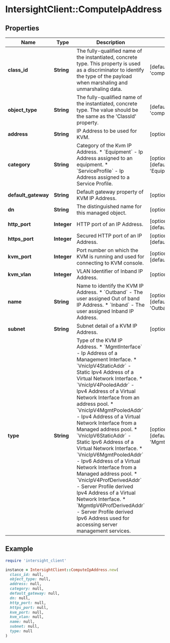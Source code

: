 # IntersightClient::ComputeIpAddress

## Properties

| Name | Type | Description | Notes |
| ---- | ---- | ----------- | ----- |
| **class_id** | **String** | The fully-qualified name of the instantiated, concrete type. This property is used as a discriminator to identify the type of the payload when marshaling and unmarshaling data. | [default to &#39;compute.IpAddress&#39;] |
| **object_type** | **String** | The fully-qualified name of the instantiated, concrete type. The value should be the same as the &#39;ClassId&#39; property. | [default to &#39;compute.IpAddress&#39;] |
| **address** | **String** | IP Address to be used for KVM. | [optional][readonly] |
| **category** | **String** | Category of the Kvm IP Address. * &#x60;Equipment&#x60; - Ip Address assigned to an equipment. * &#x60;ServiceProfile&#x60; - Ip Address assigned to a Service Profile. | [optional][readonly][default to &#39;Equipment&#39;] |
| **default_gateway** | **String** | Default gateway property of KVM IP Address. | [optional][readonly] |
| **dn** | **String** | The distinguished name for this managed object. | [optional][readonly] |
| **http_port** | **Integer** | HTTP port of an IP Address. | [optional][readonly][default to 80] |
| **https_port** | **Integer** | Secured HTTP port of an IP Address. | [optional][readonly][default to 443] |
| **kvm_port** | **Integer** | Port number on which the KVM is running and used for connecting to KVM console. | [optional][readonly][default to 2068] |
| **kvm_vlan** | **Integer** | VLAN Identifier of Inband IP Address. | [optional][readonly] |
| **name** | **String** | Name to identify the KVM IP Address. * &#x60;Outband&#x60; - The user assigned Out of band IP Address. * &#x60;Inband&#x60; - The user assigned Inband IP Address. | [optional][readonly][default to &#39;Outband&#39;] |
| **subnet** | **String** | Subnet detail of a KVM IP Address. | [optional][readonly] |
| **type** | **String** | Type of the KVM IP Address. * &#x60;MgmtInterface&#x60; - Ip Address of a Management Interface. * &#x60;VnicIpV4StaticAddr&#x60; - Static Ipv4 Address of a Virtual Network Interface. * &#x60;VnicIpV4PooledAddr&#x60; - Ipv4 Address of a Virtual Network Interface from an address pool. * &#x60;VnicIpV4MgmtPooledAddr&#x60; - Ipv4 Address of a Virtual Network Interface from a Managed address pool. * &#x60;VnicIpV6StaticAddr&#x60; - Static Ipv6 Address of a Virtual Network Interface. * &#x60;VnicIpV6MgmtPooledAddr&#x60; - Ipv6 Address of a Virtual Network Interface from a Managed address pool. * &#x60;VnicIpV4ProfDerivedAddr&#x60; - Server Profile derived Ipv4 Address of a Virtual Network Interface. * &#x60;MgmtIpV6ProfDerivedAddr&#x60; - Server Profile derived Ipv6 Address used for accessing server management services. | [optional][readonly][default to &#39;MgmtInterface&#39;] |

## Example

```ruby
require 'intersight_client'

instance = IntersightClient::ComputeIpAddress.new(
  class_id: null,
  object_type: null,
  address: null,
  category: null,
  default_gateway: null,
  dn: null,
  http_port: null,
  https_port: null,
  kvm_port: null,
  kvm_vlan: null,
  name: null,
  subnet: null,
  type: null
)
```

